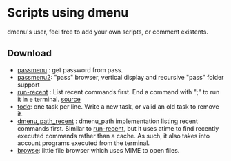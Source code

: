 Scripts using dmenu
=====

dmenu's user, feel free to add your own scripts, or comment existents.

Download
--------

* [passmenu](http://git.zx2c4.com/password-store/tree/contrib/dmenu)
  : get password from pass.
* [passmenu2](passmenu2): "pass" browser, vertical display and recursive "pass" folder support
* [run-recent](run-recent) : List recent commands first. End a command
  with ";" to run it in e terminal.
  [source](https://bbs.archlinux.org/viewtopic.php?id=56646&p=12)
* [todo](todo): one task per line. Write a new task, or valid an old
  task to remove it.
* [dmenu_path_recent](https://github.com/ema/dotfiles/blob/master/bin/dmenu_path)
 : dmenu_path implementation listing recent commands first. Similar to
 [run-recent](run-recent), but it uses atime to find recently executed commands
 rather than a cache. As such, it also takes into account programs executed from
 the terminal.
* [browse](https://github.com/clamiax/scripts/blob/master/browse):
  little file browser which uses MIME to open files.
